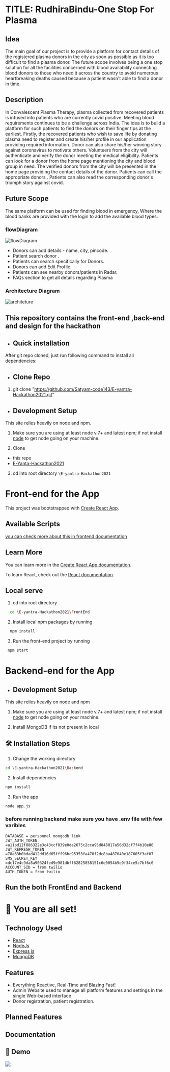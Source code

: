 ﻿# TITLE: RudhiraBindu-One Stop For Plasma


## Idea
The main goal of our project is to provide a platform for contact details of the registered plasma donors in the city as soon as possible as it is too difficult to find a plasma donor. 
		The future scope involves being a one stop solution for all the facilities concerned with blood availability connecting blood donors to those who need it across the country to avoid numerous heartbreaking deaths caused because a patient wasn't able to find a donor in time. 

## Description  
In Convalescent Plasma Therapy, plasma collected from recovered patients is infused into patients who are currently covid positive. Meeting blood requirements continues to be a challenge across India. The idea is to build a platform for such patients to find the donors on their finger tips at the earliest. 
Firstly, the recovered patients who wish to save life by donating plasma need to register and create his/her profile in our application providing required information. Donor can also share his/her winning story against coronavirus to motivate others. 
Volunteers from the city will authenticate and verify the donor meeting the medical eligibility.
Patients can look for a donor from the home page mentioning the city and blood group in need. The verified donors from the city will be presented in the home page providing the contact details of the donor. Patients can call the appropriate donors . Patients can also read the corresponding donor's triumph story against covid.

## Future Scope
The same platform can be used for finding blood in emergency,
Where the blood banks are provided with the login to add the available blood types.   

### flowDiagram
![flowDiagram](https://user-images.githubusercontent.com/48326355/118821519-f2bd4580-b8d4-11eb-9a2d-2d42cd0a5f22.jpg)
- Donors can add details - name, city, pincode.
- Patient search donor .
- Patients can search specifically for Donors.
- Donors can add Edit Profile.
- Patients can see nearby donors/patients in Radar.
- FAQs section to get all details regarding Plasma



### Architecture Diagram
![architeture](https://user-images.githubusercontent.com/48326355/118821216-a5d96f00-b8d4-11eb-8806-ff44ea2ade34.jpg)






<h2>This repository contains the front-end ,back-end and design for the hackathon</h2>


- ## Quick installation 

After git repo cloned, just run following command to install all dependencies:

- ## Clone Repo

1. git clone "https://github.com/Satyam-code143/E-yantra-Hackathon2021.git"

- ## Development Setup
This site relies heavily on node and npm.

1. Make sure you are using at least node v.7+ and latest npm; 
if not install [node](https://nodejs.org/en/) to get node going on your machine.

2. Clone
  - this repo
  - [E-Yanta-Hackathon2021](https://github.com/Satyam-code143/E-yantra-Hackathon2021.git)

3. cd into root directory `\E-yantra-Hackathon2021`



# Front-end for the App
This project was bootstrapped with [Create React App](https://github.com/facebook/create-react-app).

## Available Scripts

[you can check more about this in frontend documentation](./FrontEnd/plasma_donation/README.md)
## Learn More

You can learn more in the [Create React App documentation](https://facebook.github.io/create-react-app/docs/getting-started).

To learn React, check out the [React documentation](https://reactjs.org/).


## Local serve

1.  cd into root directory
```bash
  cd \E-yantra-Hackathon2021\FrontEnd
``` 
2. Install local npm packages by running
```bash
  npm install
``` 

3. Run the front-end project by running 
 ```bash
  npm start
``` 
  


# Backend-end for the App

- ## Development Setup
This site relies heavily on node and npm

1. Make sure you are using at least node v.7+ and latest npm; 
if not install [node](https://nodejs.org/en/) to get node going on your machine.

2. Install MongoDB if its not present in local


## 🛠️ Installation Steps


1. Change the working directory

```bash
cd \E-yantra-Hackathon2021\Backend
```

2. Install dependencies

```bash
npm install
```

3. Run the app

```bash
node app.js
```
 
### before running backend make sure you have .env file with few varibles
```
DATABASE = personnel mongodb link
JWT_AUTH_TOKEN =a11bd12f886322e3c43ccf839e0da2675c2cca95d848017a56d32cf7f4b10e80
JWT_REFRESH_TOKEN =78a63b0bdad412dd16d65fff96bc95353fa470f2dc8ba487040e187605f3af07
SMS_SECRET_KEY =dc17e4c9da8a90324fed9e981dbff62825858151c6e0054b9e9f34ce5c7bf6c0
ACCOUNT_SID = from twilio
AUTH_TOKEN = from twilio
```
## Run the both FrontEnd and Backend 

# 🌟 You are all set!

## Technology Used
- [React](https://github.com/facebook/create-react-app)
- [NodeJs](https://nodejs.org)
- [Express js]()
- [MongoDB](https://www.mongodb.com/)

## Features
-   Everything Reactive, Real-Time and Blazing Fast!
-   Admin Website used to manage all platform features and settings in the single Web-based interface
-   Donor registration, patient registration.

## Planned Features


## Documentation
## 🚀 Demo 
<a href="#" target="blank">
<img src="https://img.shields.io/website?url=https%3A%2F%2Frahuldkjain.github.io%2Fgh-profile-readme-generator&logo=github&style=flat-square" />
</a>
